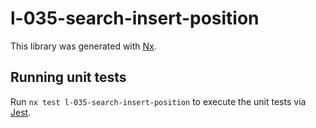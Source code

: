 # l-035-search-insert-position

This library was generated with [Nx](https://nx.dev).

## Running unit tests

Run `nx test l-035-search-insert-position` to execute the unit tests via [Jest](https://jestjs.io).
